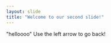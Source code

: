 ```yaml
---
layout: slide
title: "Welcome to our second slide!"
---
```

"helloooo"
Use the left arrow to go back!
